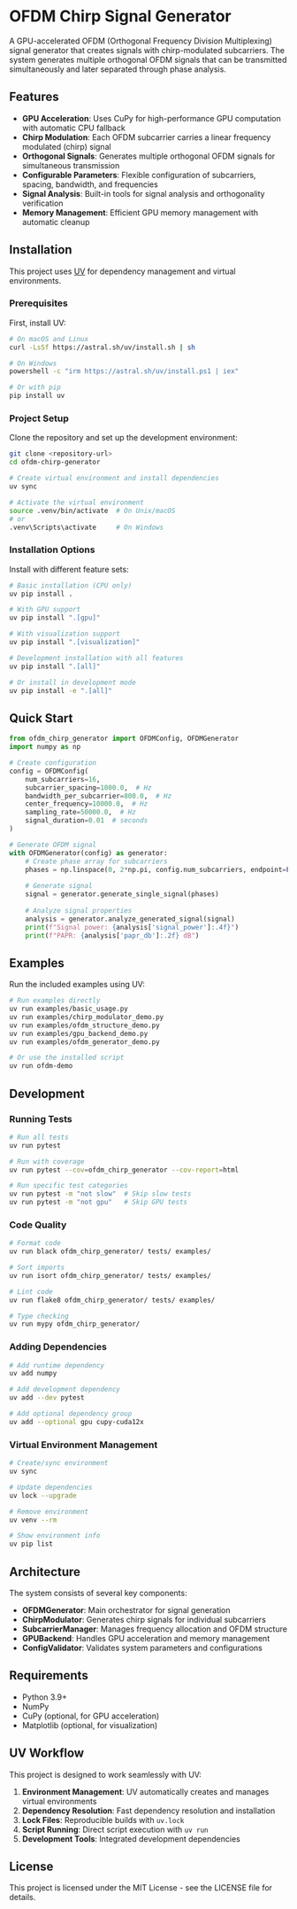 # OFDM Chirp Signal Generator

A GPU-accelerated OFDM (Orthogonal Frequency Division Multiplexing) signal generator that creates signals with chirp-modulated subcarriers. The system generates multiple orthogonal OFDM signals that can be transmitted simultaneously and later separated through phase analysis.

## Features

- **GPU Acceleration**: Uses CuPy for high-performance GPU computation with automatic CPU fallback
- **Chirp Modulation**: Each OFDM subcarrier carries a linear frequency modulated (chirp) signal
- **Orthogonal Signals**: Generates multiple orthogonal OFDM signals for simultaneous transmission
- **Configurable Parameters**: Flexible configuration of subcarriers, spacing, bandwidth, and frequencies
- **Signal Analysis**: Built-in tools for signal analysis and orthogonality verification
- **Memory Management**: Efficient GPU memory management with automatic cleanup

## Installation

This project uses [UV](https://docs.astral.sh/uv/) for dependency management and virtual environments.

### Prerequisites

First, install UV:

```bash
# On macOS and Linux
curl -LsSf https://astral.sh/uv/install.sh | sh

# On Windows
powershell -c "irm https://astral.sh/uv/install.ps1 | iex"

# Or with pip
pip install uv
```

### Project Setup

Clone the repository and set up the development environment:

```bash
git clone <repository-url>
cd ofdm-chirp-generator

# Create virtual environment and install dependencies
uv sync

# Activate the virtual environment
source .venv/bin/activate  # On Unix/macOS
# or
.venv\Scripts\activate     # On Windows
```

### Installation Options

Install with different feature sets:

```bash
# Basic installation (CPU only)
uv pip install .

# With GPU support
uv pip install ".[gpu]"

# With visualization support
uv pip install ".[visualization]"

# Development installation with all features
uv pip install ".[all]"

# Or install in development mode
uv pip install -e ".[all]"
```

## Quick Start

```python
from ofdm_chirp_generator import OFDMConfig, OFDMGenerator
import numpy as np

# Create configuration
config = OFDMConfig(
    num_subcarriers=16,
    subcarrier_spacing=1000.0,  # Hz
    bandwidth_per_subcarrier=800.0,  # Hz
    center_frequency=10000.0,  # Hz
    sampling_rate=50000.0,  # Hz
    signal_duration=0.01  # seconds
)

# Generate OFDM signal
with OFDMGenerator(config) as generator:
    # Create phase array for subcarriers
    phases = np.linspace(0, 2*np.pi, config.num_subcarriers, endpoint=False)
    
    # Generate signal
    signal = generator.generate_single_signal(phases)
    
    # Analyze signal properties
    analysis = generator.analyze_generated_signal(signal)
    print(f"Signal power: {analysis['signal_power']:.4f}")
    print(f"PAPR: {analysis['papr_db']:.2f} dB")
```

## Examples

Run the included examples using UV:

```bash
# Run examples directly
uv run examples/basic_usage.py
uv run examples/chirp_modulator_demo.py
uv run examples/ofdm_structure_demo.py
uv run examples/gpu_backend_demo.py
uv run examples/ofdm_generator_demo.py

# Or use the installed script
uv run ofdm-demo
```

## Development

### Running Tests

```bash
# Run all tests
uv run pytest

# Run with coverage
uv run pytest --cov=ofdm_chirp_generator --cov-report=html

# Run specific test categories
uv run pytest -m "not slow"  # Skip slow tests
uv run pytest -m "not gpu"   # Skip GPU tests
```

### Code Quality

```bash
# Format code
uv run black ofdm_chirp_generator/ tests/ examples/

# Sort imports
uv run isort ofdm_chirp_generator/ tests/ examples/

# Lint code
uv run flake8 ofdm_chirp_generator/ tests/ examples/

# Type checking
uv run mypy ofdm_chirp_generator/
```

### Adding Dependencies

```bash
# Add runtime dependency
uv add numpy

# Add development dependency
uv add --dev pytest

# Add optional dependency group
uv add --optional gpu cupy-cuda12x
```

### Virtual Environment Management

```bash
# Create/sync environment
uv sync

# Update dependencies
uv lock --upgrade

# Remove environment
uv venv --rm

# Show environment info
uv pip list
```

## Architecture

The system consists of several key components:

- **OFDMGenerator**: Main orchestrator for signal generation
- **ChirpModulator**: Generates chirp signals for individual subcarriers
- **SubcarrierManager**: Manages frequency allocation and OFDM structure
- **GPUBackend**: Handles GPU acceleration and memory management
- **ConfigValidator**: Validates system parameters and configurations

## Requirements

- Python 3.9+
- NumPy
- CuPy (optional, for GPU acceleration)
- Matplotlib (optional, for visualization)

## UV Workflow

This project is designed to work seamlessly with UV:

1. **Environment Management**: UV automatically creates and manages virtual environments
2. **Dependency Resolution**: Fast dependency resolution and installation
3. **Lock Files**: Reproducible builds with `uv.lock`
4. **Script Running**: Direct script execution with `uv run`
5. **Development Tools**: Integrated development dependencies

## License

This project is licensed under the MIT License - see the LICENSE file for details.